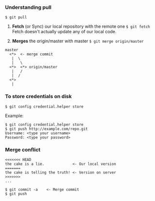 ### Understanding pull
```
$ git pull
```
1. **Fetch** (or Sync) our local repository with the remote one `$ git fetch`
Fetch doesn't actually update any of our local code.

2. **Merges** the origin/master with master `$ git merge origin/master`
```
master
  <*>  <- merge commit
   |  \
   |   \
  <*>  <*> origin/master
   |   /
   |  /
  <*>
   |
```
### To store credentials on disk
```
$ git config credential.helper store
```
Example:
```gitbash
$ git config credential.helper store
$ git push http://example.com/repo.git
Username: <type your username>
Password: <type your password>
```
### Merge conflict
```
<<<<<<< HEAD
the cake is a lie.             <- Our local version
=======
the cake is telling the truth! <- Version on server
>>>>>>>
...
```
```
$ git commit -a    <- Merge commit
$ git push
```
